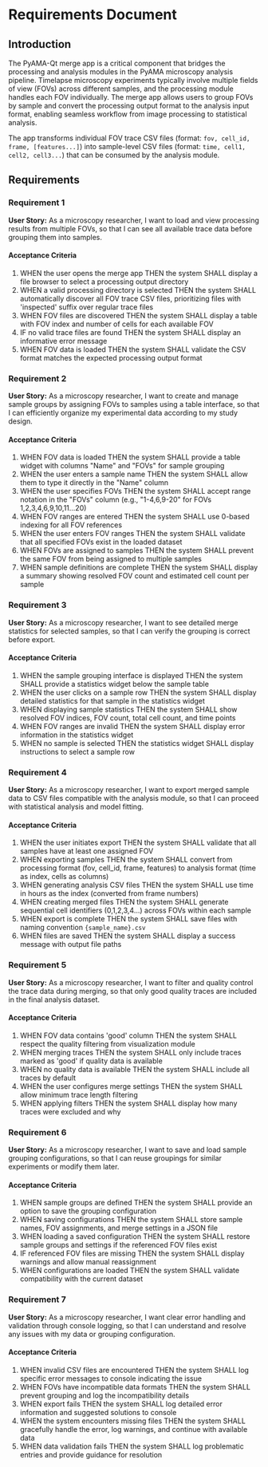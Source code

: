 # Requirements Document

## Introduction

The PyAMA-Qt merge app is a critical component that bridges the processing and analysis modules in the PyAMA microscopy analysis pipeline. Timelapse microscopy experiments typically involve multiple fields of view (FOVs) across different samples, and the processing module handles each FOV individually. The merge app allows users to group FOVs by sample and convert the processing output format to the analysis input format, enabling seamless workflow from image processing to statistical analysis.

The app transforms individual FOV trace CSV files (format: `fov, cell_id, frame, [features...]`) into sample-level CSV files (format: `time, cell1, cell2, cell3...`) that can be consumed by the analysis module.

## Requirements

### Requirement 1

**User Story:** As a microscopy researcher, I want to load and view processing results from multiple FOVs, so that I can see all available trace data before grouping them into samples.

#### Acceptance Criteria

1. WHEN the user opens the merge app THEN the system SHALL display a file browser to select a processing output directory
2. WHEN a valid processing directory is selected THEN the system SHALL automatically discover all FOV trace CSV files, prioritizing files with 'inspected' suffix over regular trace files
3. WHEN FOV files are discovered THEN the system SHALL display a table with FOV index and number of cells for each available FOV
4. IF no valid trace files are found THEN the system SHALL display an informative error message
5. WHEN FOV data is loaded THEN the system SHALL validate the CSV format matches the expected processing output format

### Requirement 2

**User Story:** As a microscopy researcher, I want to create and manage sample groups by assigning FOVs to samples using a table interface, so that I can efficiently organize my experimental data according to my study design.

#### Acceptance Criteria

1. WHEN FOV data is loaded THEN the system SHALL provide a table widget with columns "Name" and "FOVs" for sample grouping
2. WHEN the user enters a sample name THEN the system SHALL allow them to type it directly in the "Name" column
3. WHEN the user specifies FOVs THEN the system SHALL accept range notation in the "FOVs" column (e.g., "1-4,6,9-20" for FOVs 1,2,3,4,6,9,10,11...20)
4. WHEN FOV ranges are entered THEN the system SHALL use 0-based indexing for all FOV references
5. WHEN the user enters FOV ranges THEN the system SHALL validate that all specified FOVs exist in the loaded dataset
6. WHEN FOVs are assigned to samples THEN the system SHALL prevent the same FOV from being assigned to multiple samples
7. WHEN sample definitions are complete THEN the system SHALL display a summary showing resolved FOV count and estimated cell count per sample

### Requirement 3

**User Story:** As a microscopy researcher, I want to see detailed merge statistics for selected samples, so that I can verify the grouping is correct before export.

#### Acceptance Criteria

1. WHEN the sample grouping interface is displayed THEN the system SHALL provide a statistics widget below the sample table
2. WHEN the user clicks on a sample row THEN the system SHALL display detailed statistics for that sample in the statistics widget
3. WHEN displaying sample statistics THEN the system SHALL show resolved FOV indices, FOV count, total cell count, and time points
4. WHEN FOV ranges are invalid THEN the system SHALL display error information in the statistics widget
5. WHEN no sample is selected THEN the statistics widget SHALL display instructions to select a sample row

### Requirement 4

**User Story:** As a microscopy researcher, I want to export merged sample data to CSV files compatible with the analysis module, so that I can proceed with statistical analysis and model fitting.

#### Acceptance Criteria

1. WHEN the user initiates export THEN the system SHALL validate that all samples have at least one assigned FOV
2. WHEN exporting samples THEN the system SHALL convert from processing format (fov, cell_id, frame, features) to analysis format (time as index, cells as columns)
3. WHEN generating analysis CSV files THEN the system SHALL use time in hours as the index (converted from frame numbers)
4. WHEN creating merged files THEN the system SHALL generate sequential cell identifiers (0,1,2,3,4...) across FOVs within each sample
5. WHEN export is complete THEN the system SHALL save files with naming convention `{sample_name}.csv`
6. WHEN files are saved THEN the system SHALL display a success message with output file paths

### Requirement 5

**User Story:** As a microscopy researcher, I want to filter and quality control the trace data during merging, so that only good quality traces are included in the final analysis dataset.

#### Acceptance Criteria

1. WHEN FOV data contains 'good' column THEN the system SHALL respect the quality filtering from visualization module
2. WHEN merging traces THEN the system SHALL only include traces marked as 'good' if quality data is available
3. WHEN no quality data is available THEN the system SHALL include all traces by default
4. WHEN the user configures merge settings THEN the system SHALL allow minimum trace length filtering
5. WHEN applying filters THEN the system SHALL display how many traces were excluded and why

### Requirement 6

**User Story:** As a microscopy researcher, I want to save and load sample grouping configurations, so that I can reuse groupings for similar experiments or modify them later.

#### Acceptance Criteria

1. WHEN sample groups are defined THEN the system SHALL provide an option to save the grouping configuration
2. WHEN saving configurations THEN the system SHALL store sample names, FOV assignments, and merge settings in a JSON file
3. WHEN loading a saved configuration THEN the system SHALL restore sample groups and settings if the referenced FOV files exist
4. IF referenced FOV files are missing THEN the system SHALL display warnings and allow manual reassignment
5. WHEN configurations are loaded THEN the system SHALL validate compatibility with the current dataset

### Requirement 7

**User Story:** As a microscopy researcher, I want clear error handling and validation through console logging, so that I can understand and resolve any issues with my data or grouping configuration.

#### Acceptance Criteria

1. WHEN invalid CSV files are encountered THEN the system SHALL log specific error messages to console indicating the issue
2. WHEN FOVs have incompatible data formats THEN the system SHALL prevent grouping and log the incompatibility details
3. WHEN export fails THEN the system SHALL log detailed error information and suggested solutions to console
4. WHEN the system encounters missing files THEN the system SHALL gracefully handle the error, log warnings, and continue with available data
5. WHEN data validation fails THEN the system SHALL log problematic entries and provide guidance for resolution